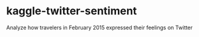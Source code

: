 # kaggle-twitter-sentiment
Analyze how travelers in February 2015 expressed their feelings on Twitter
